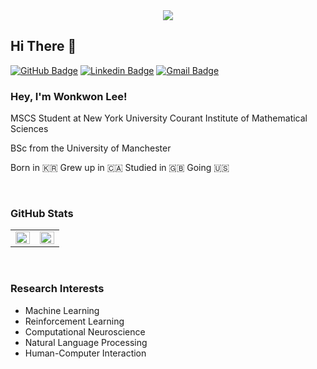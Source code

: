 <!--
**wonkwonlee/wonkwonlee** is a ✨ _special_ ✨ repository because its `README.md` (this file) appears on your GitHub profile.

Here are some ideas to get you started:

- 🔭 I’m currently working on ...
- 🌱 I’m currently learning ...
- 👯 I’m looking to collaborate on ...
- 🤔 I’m looking for help with ...
- 💬 Ask me about ...
- 📫 How to reach me: ...
- 😄 Pronouns: ...
- ⚡ Fun fact: ...
- ...
-->

<div align=center>
<img src="https://komarev.com/ghpvc/?username=wonkwonlee&&style=flat-square" />
</div>  

## Hi There 👋

[![GitHub Badge](https://img.shields.io/badge/github-%2324292e.svg?&style=for-the-badge&logo=github&logoColor=white&link=https://github.com/wonkwonlee)](https://github.com/wonkwonlee)
[![Linkedin Badge](https://img.shields.io/badge/-LinkedIn-blue?style=for-the-badge&logo=Linkedin&logoColor=white&link=https://www.linkedin.com/in/wonkwon-lee)](https://www.linkedin.com/in/wonkwon-lee)
[![Gmail Badge](https://img.shields.io/badge/Gmail-d14836?style=for-the-badge&logo=Gmail&logoColor=white&link=mailto:wonkwon.lee94@gmail.com)](mailto:wonkwon.lee94@gmail.com)

### Hey, I'm Wonkwon Lee!

MSCS Student at New York University Courant Institute of Mathematical Sciences

BSc from the University of Manchester

Born in 🇰🇷 Grew up in 🇨🇦 Studied in 🇬🇧 Going 🇺🇸


<br/>  

### GitHub Stats
<table><tr><td valign="top" width="50%">

<img src="https://github-readme-stats.vercel.app/api?username=wonkwonlee&show_icons=true&count_private=true&hide_border=true" align="left" style="width: 100%" />

</td><td valign="top" width="50%">

<img src="https://github-readme-stats.vercel.app/api/top-langs/?username=wonkwonlee&hide_border=true&layout=compact" align="left" style="width: 100%" />

</td></tr></table>  


<br/>  

### Research Interests
* Machine Learning
* Reinforcement Learning
* Computational Neuroscience
* Natural Language Processing
* Human-Computer Interaction
